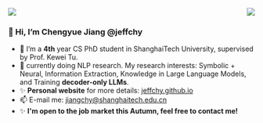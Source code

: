 ![](https://komarev.com/ghpvc/?username=jeffchy&label=PROFILE+VIEWS)
<img align='right' src="https://github-readme-stats.vercel.app/api?username=jeffchy&show_icons=true">

### 👋 Hi, I’m Chengyue Jiang @jeffchy
- 👀 I’m a **4th** year CS PhD student in ShanghaiTech University, supervised by Prof. Kewei Tu.
- 🌱 currently doing NLP research. My research interests: Symbolic + Neural, Information Extraction, Knowledge in Large Language Models, and Training **decoder-only LLMs**.
- ✨ **Personal website** for more details: [jeffchy.github.io](https://jeffchy.github.io)
- 📫 E-mail me: jiangchy@shanghaitech.edu.cn
- ✨ **I'm open to the job market this Autumn, feel free to contact me!**

<!---
jeffchy/jeffchy is a ✨ special ✨ repository because its `README.md` (this file) appears on your GitHub profile.
You can click the Preview link to take a look at your changes.
--->
